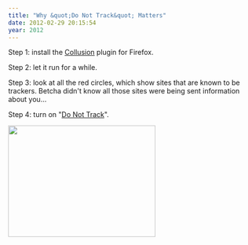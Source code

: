 ```yaml
---
title: "Why &quot;Do Not Track&quot; Matters"
date: 2012-02-29 20:15:54
year: 2012
---
```

Step 1: install the <a href="https://addons.mozilla.org/en-US/firefox/addon/collusion/">Collusion</a> plugin for Firefox.

Step 2: let it run for a while.

Step 3: look at all the red circles, which show sites that are known to be trackers. Betcha didn't know all those sites were being sent information about you...

Step 4: turn on "<a href="http://donottrack.us/">Do Not Track</a>".

<img title="big-brother" src="{{'/files/2012/02/big-brother-300x227.png' | relative_url}}" alt="" width="300" height="227" />

